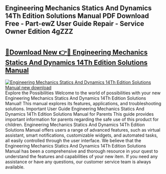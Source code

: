 ## Engineering Mechanics Statics And Dynamics 14Th Edition Solutions Manual PDF Download Free - Part-ewZ User Guide Repair - Service Owner Edition 4gZZZ

# <h2><a href="http://cf29602.oget.top/?id=Engineering+Mechanics+Statics+And+Dynamics+14Th+Edition+Solutions+Manual">🔗Download New 👉🔴 Engineering Mechanics Statics And Dynamics 14Th Edition Solutions Manual</a></h2>

[![Engineering Mechanics Statics And Dynamics 14Th Edition Solutions Manual new download](https://i.imgur.com/5g1atiW.png)](http://cf29602.oget.top/?id=Engineering+Mechanics+Statics+And+Dynamics+14Th+Edition+Solutions+Manual)
Explore the Possibilities Welcome to the world of possibilities with your new Engineering Mechanics Statics And Dynamics 14Th Edition Solutions Manual! This manual explores its features, applications, and troubleshooting solutions. Important User Guide Engineering Mechanics Statics And Dynamics 14Th Edition Solutions Manual for Parents This guide provides important information for parents regarding the safe use of this product for children. Engineering Mechanics Statics And Dynamics 14Th Edition Solutions Manual offers users a range of advanced features, such as virtual assistant, smart notifications, customizable widgets, and automated tasks, all easily controlled through the user interface. We believe that the Engineering Mechanics Statics And Dynamics 14Th Edition Solutions Manual has been a comprehensive and thorough resource in your quest to understand the features and capabilities of your new item. If you need any assistance or have any questions, our customer service team is always available.
